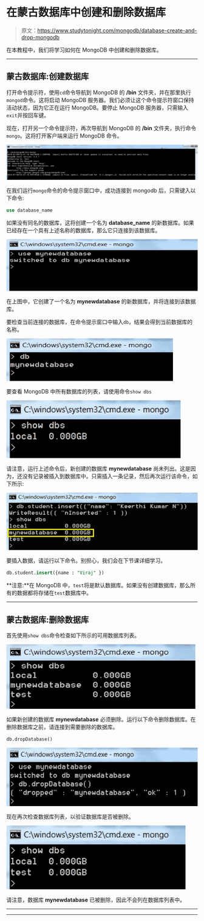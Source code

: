 # 在蒙古数据库中创建和删除数据库

> 原文：<https://www.studytonight.com/mongodb/database-create-and-drop-mongodb>

在本教程中，我们将学习如何在 MongoDB 中创建和删除数据库。

* * *

## 蒙古数据库:创建数据库

打开命令提示符，使用`cd`命令导航到 MongoDB 的 **/bin** 文件夹，并在那里执行`mongod`命令。这将启动 MongoDB 服务器。我们必须让这个命令提示符窗口保持活动状态，因为它正在运行 MongoDB。要停止 MongoDB 服务器，只需输入`exit`并按回车键。

现在，打开另一个命令提示符，再次导航到 MongoDB 的 **/bin** 文件夹，执行命令`mongo`。这将打开客户端来运行 MongoDB 命令。

![Connect to MongoDB](img/8a012eb9d6e93593aeb7f2d35dfee6ee.png)

在我们运行`mongo`命令的命令提示窗口中，成功连接到 mongodb 后，只需键入以下命令:

```sql
use database_name
```

如果没有同名的数据库，这将创建一个名为 **database_name** 的新数据库。如果已经存在一个具有上述名称的数据库，那么它只连接到该数据库。

![Use a Database in MongoDB](img/deb7c32ddaba6925c4efc8e67f46a7fb.png)

在上图中，它创建了一个名为 **mynewdatabase** 的新数据库，并将连接到该数据库。

要检查当前连接的数据库，在命令提示窗口中输入`db`，结果会得到当前数据库的名称。

![Checking active Database in MongoDB](img/2319aec66f50c846440c07a9a6c5bf86.png)

要查看 MongoDB 中所有数据库的列表，请使用命令`show dbs`

![List all Databases in MongoDB](img/159f7f84f65ce169a044da18eb759363.png)

请注意，运行上述命令后，新创建的数据库 **mynewdatabase** 尚未列出。这是因为，还没有记录被插入到数据库中。只需插入一条记录，然后再次运行该命令，如下所示:

![List all Databases in MongoDB](img/20bfd1ca312a677d27c4ef67d8a70543.png)

要插入数据，请运行以下命令。别担心，我们会在下节课详细学习。

```sql
db.student.insert({name : "Viraj" })
```

**注意:**在 MongoDB 中，`test`将是默认数据库。如果没有创建数据库，那么所有的数据都将存储在`test`数据库中。

* * *

## 蒙古数据库:删除数据库

首先使用`show dbs`命令检查如下所示的可用数据库列表。

![List all Databases in MongoDB](img/e0e927ce9ceccb472d0e8325c5e25770.png)

如果新创建的数据库 **mynewdatabase** 必须删除。运行以下命令删除数据库。在删除数据库之前，请连接到需要删除的数据库。

```sql
db.dropDatabase()
```

![Drop Database in MongoDB](img/d57289e650f0d41aaccaa572ab0334fa.png)

现在再次检查数据库列表，以验证数据库是否被删除。

![List all Databases in MongoDB](img/22a5090ea88748e8f97ceb481204dfbe.png)

请注意，数据库 **mynewdatabase** 已被删除，因此不会列在数据库列表中。

* * *

* * *